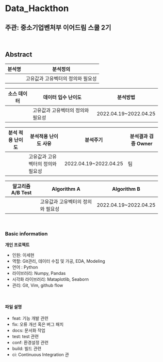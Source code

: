 # Data_Hackthon

## 주관: 중소기업벤처부 이어드림 스쿨 2기

<br>


## Abstract

| 분석명 |     분석정의   |     
|:-----:| --------------------------------------- |
| |고유값과 고유벡터의 정의와 필요성     | 2022.04.19~2022.04.25  |

|  소스 데이터 |     데이터 입수 난이도    |      분석방법     |
|:-----:| --------------------------------------- |:---------------:|
| |고유값과 고유벡터의 정의와 필요성     | 2022.04.19~2022.04.25  |

|  분석 적용 난이도  |     분석적용 난이도 사유    |      분석주기     | 분석결과 검증 Owner|
|:-----:| --------------------------------------- |:---------------:|----------------|
| |고유값과 고유벡터의 정의와 필요성     | 2022.04.19~2022.04.25  | 팀|

|  알고리즘 A/B Test |    Algorithm A   |      Algorithm B    |
|:-----:| --------------------------------------- |:---------------:|
| |고유값과 고유벡터의 정의와 필요성     | 2022.04.19~2022.04.25  |

<br>


### Basic information

**개인 프로젝트**

- 인원: 이세현
- 역할: Git관리, 데이터 수집 및 가공, EDA, Modeling
- 언어 : Python
- 라이브러리: Numpy, Pandas
- 시각화 라이브러리: Mataplotlib, Seaborn
- 관리: Git, Vim, github flow

<br>

#### 파일 설명

- feat: 기능 개발 관련
- fix: 오류 개선 혹은 버그 패치
- docs: 문서화 작업
- test: test 관련
- conf: 환경설정 관련
- build: 빌드 관련
- ci: Continuous Integration 관
